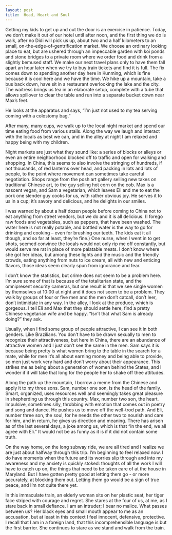 ```yaml
---
layout: post
title:  Head, Heart and Soul
---
```

Getting my kids to get up and out the door is an exercise in patience. Today, we don’t make it out of our hotel until after noon, and the first thing we do is walk, after no Didi will pick us up, about two and a half kilometers to an small, on-the-edge-of-gentrification market. We choose an ordinary looking place to eat, but are ushered through an impeccable garden with koi ponds and stone bridges to a private room where we order food and drink from a slightly bemused staff. We make our next travel plans only to have them fall apart an hour later when we try to buy train tickets and find it is full. The fix comes down to spending another day here in Kunming, which is fine because it is cool here and we have the time. We hike up a mountain, take a bus back down, have sit in a restaurant overlooking the lake and the city. The waitress brings us tea in an elaborate setup, complete with a tube that allows spillover to clear the table and run into a separate bucket down near Max’s feet.

He looks at the apparatus and says, “I’m just not used to my tea serving coming with a colostomy bag.”

After many, many cups, we walk up to the local night market and spend our time eating food from various stalls. Along the way we laugh and interact with the locals as best we can, and in the alley at night I am relaxed and happy being with my children. 

Night markets are just what they sound like: a series of blocks or alleys or even an entire neighborhood blocked off to traffic and open for walking and shopping. In China, this seems to also involve the stringing of hundreds, if not thousands, of red lanterns over head, and packing in lots and lots of people, to the point where movement can sometimes take careful negotiation. Shops range from the posh art gallery selling new takes on traditional Chinese art, to the guy selling hot corn on the cob. Max is a nascent vegan, and Sam a vegetarian, which leaves Eli and me to eat the pork one slender guy cooks for us, with rather obvious joy. He serves it to us in a cup; it’s savory and delicious, and he delights in our smiles. 

I was warned by about a half dozen people before coming to China not to eat anything from street vendors, but we do and it is all delicious. (I forego raw foods and vegetables, such as peppers, that have been washed. The water here is not really potable, and bottled water is the way to go for drinking and cooking – even for brushing our teeth. The kids eat it all though, and so far at least, they’re fine.) One nurse, when I went in to get shots, seemed convince the locals would not only rip me off constantly, but would serve me rat in place of more palatable meats. I don’t know where she got her ideas, but among these lights and the music and the friendly crowds, eating anything from nuts to ice cream, all with new and enticing flavors, those ideas seem clearly spun from ignorance and fear.

I don’t know the statistics, but crime does not seem to be a problem here. I’m sure some of that is because of the totalitarian state, and the omnipresent security cameras, but one result is that we see single women by themselves at 10:00 at night and it does not seem to be a problem. They walk by groups of four or five men and the men don’t catcall, don’t leer, don’t intimidate in any way. In the alley, I look at the produce, which is gorgeous. I tell Eli and Max that they should settle here, find a pretty Chinese vegetarian wife and be happy. “Isn’t that what Sam is already doing?” they ask.

Usually, when I find some group of people attractive, I can see it in both genders. Like Brazilians. You don’t have to be drawn sexually to men to recognize their attractiveness, but here in China, there are an abundance of attractive women and I just don’t see the same in the men. Sam says it is because being pretty is what women bring to the table in the search for a mate, while for men it’s all about earning money and being able to provide, so men just work very hard and don’t worry about their appearance. This strikes me as being about a generation of women behind the States, and I wonder if it will take that long for the people her to shake off thee attitudes. 

Along the path up the mountain, I borrow a meme from the Chinese and apply it to my three sons. Sam, number one son, is the head of the family. Smart, organized, uses resources well and seemingly takes great pleasure in shepherding us through this country. Max, number two son, the heart. Impulsive, sometimes silly, throbbing with emotion that comes out in poetry and song and dance. He pushes us to move off the well-trod path. And Eli, number three son, the soul, for he needs the other two to nourish and care for him, and in return, he gives us direction and meaning. There has arisen as of the last several days, a joke among us, which is that “in the end, we all agree with Eli.” It would not be as funny as it is if it did not contain some truth. 

On the way home, on the long subway ride, we are all tired and I realize we are just about halfway through this trip. I’m beginning to feel relaxed now. I do have moments when the future and its worries slip through and into my awareness and my anxiety is quickly stoked: thoughts of all the work I will have to catch up on, the things that need to be taken care of at the house in Maryland. But I have gotten pretty good at letting them go - or more accurately, at blocking them out. Letting them go would be a sign of true peace, and I’m not quite there yet. 

In this immaculate train, an elderly woman sits on her plastic seat, her tiger face striped with courage and regret. She stares at the four of us, at me, as I stare back in small defiance. I am an intruder; I bear no malice. What passes between us? Her black eyes and small mouth appear to me as an accusation, but at least in this context I feel innocent, defensive, protective. I recall that I am in a foreign land, that this incomprehensible language is but the first barrier. She continues to stare as we stand and walk from the train. 
